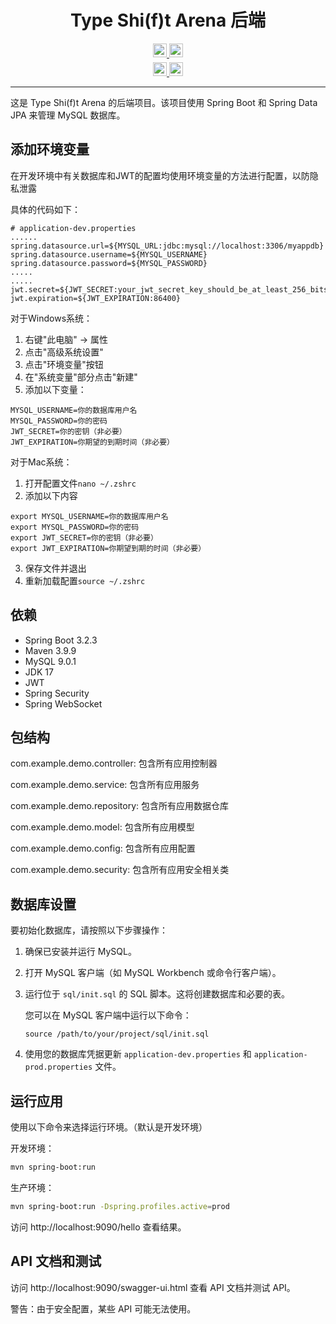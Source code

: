 <!--
 * @Author: hiddenSharp429 z404878860@163.com
 * @Date: 2024-10-27 17:59:31
 * @LastEditors: hiddenSharp429 z404878860@163.com
 * @LastEditTime: 2024-11-05 23:47:45
-->
<div align="center">
  
# Type Shi(f)t Arena 后端

<div>
  <a href="README.MD">
    <img src="https://img.shields.io/badge/English-README-blue.svg?style=for-the-badge" height="22px" />
  </a>
  <a href="README_CN.MD">
    <img src="https://img.shields.io/badge/中文-说明文档-red.svg?style=for-the-badge" height="22px" />
  </a>
</div>

<div style="margin-top: 5px">
  <a href="CONTRIBUTING.MD">
    <img src="https://img.shields.io/badge/English-Contributing-green.svg?style=for-the-badge" height="22px" />
  </a>
  <a href="CONTRIBUTING_CN.MD">
    <img src="https://img.shields.io/badge/中文-贡献指南-yellow.svg?style=for-the-badge" height="22px" />
  </a>
</div>

---

</div>

这是 Type Shi(f)t Arena 的后端项目。该项目使用 Spring Boot 和 Spring Data JPA 来管理 MySQL 数据库。

## 添加环境变量
在开发环境中有关数据库和JWT的配置均使用环境变量的方法进行配置，以防隐私泄露

具体的代码如下：
```
# application-dev.properties
......
spring.datasource.url=${MYSQL_URL:jdbc:mysql://localhost:3306/myappdb}
spring.datasource.username=${MYSQL_USERNAME}
spring.datasource.password=${MYSQL_PASSWORD}
.....
.....
jwt.secret=${JWT_SECRET:your_jwt_secret_key_should_be_at_least_256_bits_long_for_security}
jwt.expiration=${JWT_EXPIRATION:86400}
```

对于Windows系统：
1. 右键"此电脑" -> 属性
2. 点击"高级系统设置"
3. 点击"环境变量"按钮
4. 在"系统变量"部分点击"新建"
5. 添加以下变量：
```
MYSQL_USERNAME=你的数据库用户名
MYSQL_PASSWORD=你的密码
JWT_SECRET=你的密钥（非必要）
JWT_EXPIRATION=你期望的到期时间（非必要）
```

对于Mac系统：
1. 打开配置文件`nano ~/.zshrc`
2. 添加以下内容
```
export MYSQL_USERNAME=你的数据库用户名
export MYSQL_PASSWORD=你的密码
export JWT_SECRET=你的密钥（非必要）
export JWT_EXPIRATION=你期望到期的时间（非必要）
```
3. 保存文件并退出
4. 重新加载配置`source ~/.zshrc`

## 依赖
- Spring Boot 3.2.3
- Maven 3.9.9
- MySQL 9.0.1
- JDK 17
- JWT
- Spring Security
- Spring WebSocket

## 包结构
com.example.demo.controller: 包含所有应用控制器

com.example.demo.service: 包含所有应用服务

com.example.demo.repository: 包含所有应用数据仓库

com.example.demo.model: 包含所有应用模型

com.example.demo.config: 包含所有应用配置

com.example.demo.security: 包含所有应用安全相关类

## 数据库设置

要初始化数据库，请按照以下步骤操作：

1. 确保已安装并运行 MySQL。
2. 打开 MySQL 客户端（如 MySQL Workbench 或命令行客户端）。
3. 运行位于 `sql/init.sql` 的 SQL 脚本。这将创建数据库和必要的表。

   您可以在 MySQL 客户端中运行以下命令：
   ```
   source /path/to/your/project/sql/init.sql
   ```

4. 使用您的数据库凭据更新 `application-dev.properties` 和 `application-prod.properties` 文件。

## 运行应用

使用以下命令来选择运行环境。（默认是开发环境）

开发环境：
```bash
mvn spring-boot:run
```

生产环境：
```bash
mvn spring-boot:run -Dspring.profiles.active=prod
```

访问 http://localhost:9090/hello 查看结果。

## API 文档和测试
访问 http://localhost:9090/swagger-ui.html 查看 API 文档并测试 API。

警告：由于安全配置，某些 API 可能无法使用。
